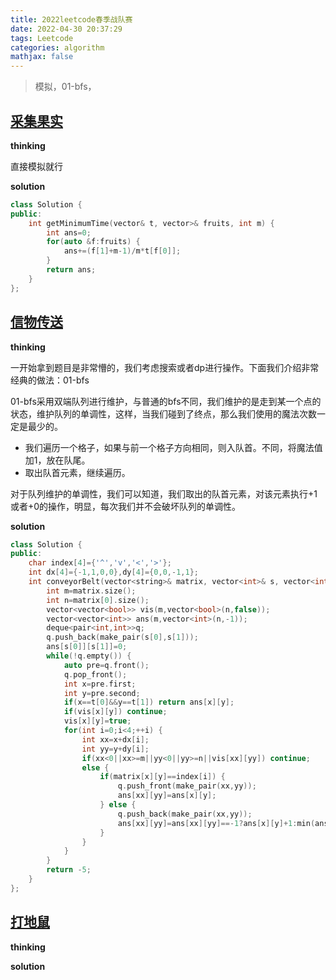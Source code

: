 ```yaml
---
title: 2022leetcode春季战队赛
date: 2022-04-30 20:37:29
tags: Leetcode
categories: algorithm
mathjax: false 
---
```


> 模拟，01-bfs，

<!--more-->

## [采集果实](https://leetcode-cn.com/contest/season/2022-spring/problems/PTXy4P/)

**thinking**

直接模拟就行

**solution**

~~~C++
class Solution {
public:
    int getMinimumTime(vector& t, vector>& fruits, int m) {
        int ans=0;
        for(auto &f:fruits) {
            ans+=(f[1]+m-1)/m*t[f[0]];
        }
        return ans;
    }
};
~~~


## [信物传送](https://leetcode-cn.com/contest/season/2022-spring/problems/6UEx57/)

**thinking**

一开始拿到题目是非常懵的，我们考虑搜索或者dp进行操作。下面我们介绍非常经典的做法：01-bfs

01-bfs采用双端队列进行维护，与普通的bfs不同，我们维护的是走到某一个点的状态，维护队列的单调性，这样，当我们碰到了终点，那么我们使用的魔法次数一定是最少的。

* 我们遍历一个格子，如果与前一个格子方向相同，则入队首。不同，将魔法值加1，放在队尾。
* 取出队首元素，继续遍历。

对于队列维护的单调性，我们可以知道，我们取出的队首元素，对该元素执行+1或者+0的操作，明显，每次我们并不会破坏队列的单调性。

**solution**

~~~C++
class Solution {
public:
    char index[4]={'^','v','<','>'};
    int dx[4]={-1,1,0,0},dy[4]={0,0,-1,1};
    int conveyorBelt(vector<string>& matrix, vector<int>& s, vector<int>& t) {
        int m=matrix.size();
        int n=matrix[0].size();
        vector<vector<bool>> vis(m,vector<bool>(n,false));
        vector<vector<int>> ans(m,vector<int>(n,-1));
        deque<pair<int,int>>q;
        q.push_back(make_pair(s[0],s[1]));
        ans[s[0]][s[1]]=0;
        while(!q.empty()) {
            auto pre=q.front();
            q.pop_front();
            int x=pre.first;
            int y=pre.second;
            if(x==t[0]&&y==t[1]) return ans[x][y];
            if(vis[x][y]) continue;
            vis[x][y]=true;
            for(int i=0;i<4;++i) {
                int xx=x+dx[i];
                int yy=y+dy[i];
                if(xx<0||xx>=m||yy<0||yy>=n||vis[xx][yy]) continue;
                else {
                    if(matrix[x][y]==index[i]) {
                        q.push_front(make_pair(xx,yy));
                        ans[xx][yy]=ans[x][y];
                    } else {
                        q.push_back(make_pair(xx,yy));
                        ans[xx][yy]=ans[xx][yy]==-1?ans[x][y]+1:min(ans[xx][yy],ans[x][y]+1);
                    }
                }
            }
        }
        return -5;
    }
};
~~~

## [打地鼠](https://leetcode-cn.com/contest/season/2022-spring/problems/ZbAuEH/)

**thinking**



**solution**

~~~C++
~~~



